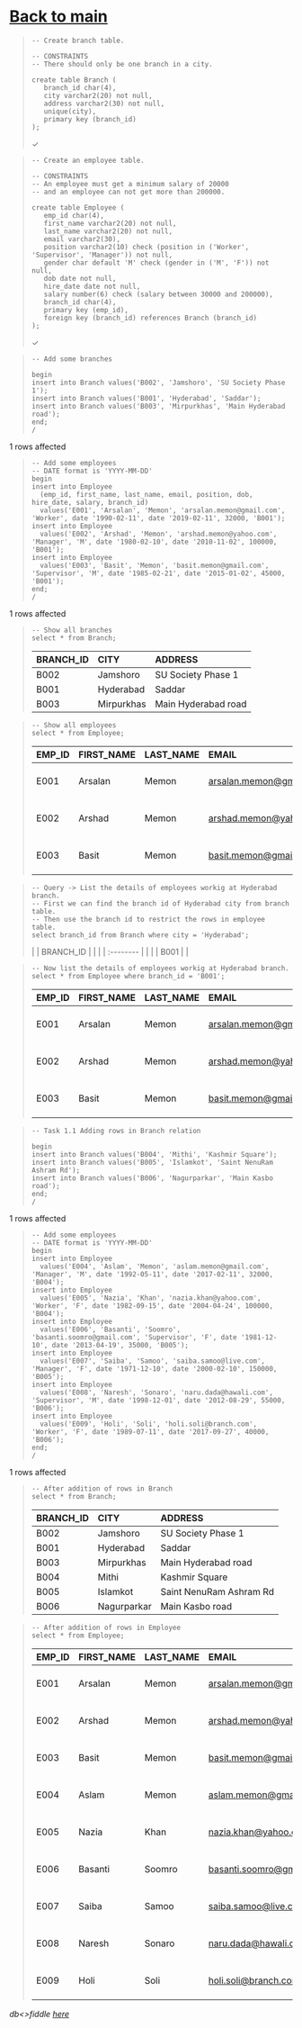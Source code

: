# [Back to main](https://github.com/glaghari/database-assignement-2019)
<!-- -->
>     -- Create branch table.
>     
>     -- CONSTRAINTS
>     -- There should only be one branch in a city.
>     
>     create table Branch (
>        branch_id char(4),
>        city varchar2(20) not null,
>        address varchar2(30) not null,
>        unique(city),
>        primary key (branch_id)
>     );
> 
> ✓

<!-- -->
>     -- Create an employee table.
>     
>     -- CONSTRAINTS
>     -- An employee must get a minimum salary of 20000
>     -- and an employee can not get more than 200000.
>     
>     create table Employee (
>        emp_id char(4),
>        first_name varchar2(20) not null,
>        last_name varchar2(20) not null,
>        email varchar2(30),
>        position varchar2(10) check (position in ('Worker', 'Supervisor', 'Manager')) not null,
>        gender char default 'M' check (gender in ('M', 'F')) not null,
>        dob date not null,
>        hire_date date not null,
>        salary number(6) check (salary between 30000 and 200000),
>        branch_id char(4),
>        primary key (emp_id),
>        foreign key (branch_id) references Branch (branch_id)
>     );
> 
> ✓

<!-- -->
>     -- Add some branches
>     
>     begin
>     insert into Branch values('B002', 'Jamshoro', 'SU Society Phase 1');
>     insert into Branch values('B001', 'Hyderabad', 'Saddar');
>     insert into Branch values('B003', 'Mirpurkhas', 'Main Hyderabad road');
>     end;
>     /
> 
1 rows affected

<!-- -->
>     -- Add some employees
>     -- DATE format is 'YYYY-MM-DD'
>     begin
>     insert into Employee
>       (emp_id, first_name, last_name, email, position, dob, hire_date, salary, branch_id)
>       values('E001', 'Arsalan', 'Memon', 'arsalan.memon@gmail.com', 'Worker', date '1990-02-11', date '2019-02-11', 32000, 'B001');
>     insert into Employee
>       values('E002', 'Arshad', 'Memon', 'arshad.memon@yahoo.com', 'Manager', 'M', date '1980-02-10', date '2010-11-02', 100000, 'B001');
>     insert into Employee
>       values('E003', 'Basit', 'Memon', 'basit.memon@gmail.com', 'Supervisor', 'M', date '1985-02-21', date '2015-01-02', 45000, 'B001');
>     end;
>     /
> 
1 rows affected

<!-- -->
>     -- Show all branches
>     select * from Branch;
> 
> | BRANCH_ID | CITY       | ADDRESS             |
> | :-------- | :--------- | :------------------ |
> | B002      | Jamshoro   | SU Society Phase 1  |
> | B001      | Hyderabad  | Saddar              |
> | B003      | Mirpurkhas | Main Hyderabad road |

<!-- -->
>     -- Show all employees
>     select * from Employee;
> 
> | EMP_ID | FIRST_NAME | LAST_NAME | EMAIL                   | POSITION   | GENDER | DOB       | HIRE_DATE | SALARY | BRANCH_ID |
> | :----- | :--------- | :-------- | :---------------------- | :--------- | :----- | :-------- | :-------- | -----: | :-------- |
> | E001   | Arsalan    | Memon     | arsalan.memon@gmail.com | Worker     | M      | 11-FEB-90 | 11-FEB-19 |  32000 | B001      |
> | E002   | Arshad     | Memon     | arshad.memon@yahoo.com  | Manager    | M      | 10-FEB-80 | 02-NOV-10 | 100000 | B001      |
> | E003   | Basit      | Memon     | basit.memon@gmail.com   | Supervisor | M      | 21-FEB-85 | 02-JAN-15 |  45000 | B001      |

<!-- -->
>     -- Query -> List the details of employees workig at Hyderabad branch.
>     -- First we can find the branch id of Hyderabad city from branch table.
>     -- Then use the branch id to restrict the rows in employee table.
>     select branch_id from Branch where city = 'Hyderabad';
> 
> | | BRANCH_ID | |
> | | :-------- | |
> | | B001      | |

<!-- -->
>     -- Now list the details of employees workig at Hyderabad branch.
>     select * from Employee where branch_id = 'B001';
> 
> | EMP_ID | FIRST_NAME | LAST_NAME | EMAIL                   | POSITION   | GENDER | DOB       | HIRE_DATE | SALARY | BRANCH_ID |
> | :----- | :--------- | :-------- | :---------------------- | :--------- | :----- | :-------- | :-------- | -----: | :-------- |
> | E001   | Arsalan    | Memon     | arsalan.memon@gmail.com | Worker     | M      | 11-FEB-90 | 11-FEB-19 |  32000 | B001      |
> | E002   | Arshad     | Memon     | arshad.memon@yahoo.com  | Manager    | M      | 10-FEB-80 | 02-NOV-10 | 100000 | B001      |
> | E003   | Basit      | Memon     | basit.memon@gmail.com   | Supervisor | M      | 21-FEB-85 | 02-JAN-15 |  45000 | B001      |

<!-- -->
>     -- Task 1.1 Adding rows in Branch relation
>     
>     begin
>     insert into Branch values('B004', 'Mithi', 'Kashmir Square');
>     insert into Branch values('B005', 'Islamkot', 'Saint NenuRam Ashram Rd');
>     insert into Branch values('B006', 'Nagurparkar', 'Main Kasbo road');
>     end;
>     /
> 
1 rows affected

<!-- -->
>     -- Add some employees
>     -- DATE format is 'YYYY-MM-DD'
>     begin
>     insert into Employee
>       values('E004', 'Aslam', 'Memon', 'aslam.memon@gmail.com', 'Manager', 'M', date '1992-05-11', date '2017-02-11', 32000, 'B004');
>     insert into Employee
>       values('E005', 'Nazia', 'Khan', 'nazia.khan@yahoo.com', 'Worker', 'F', date '1982-09-15', date '2004-04-24', 100000, 'B004');
>     insert into Employee
>       values('E006', 'Basanti', 'Soomro', 'basanti.soomro@gmail.com', 'Supervisor', 'F', date '1981-12-10', date '2013-04-19', 35000, 'B005');
>     insert into Employee
>       values('E007', 'Saiba', 'Samoo', 'saiba.samoo@live.com', 'Manager', 'F', date '1971-12-10', date '2000-02-10', 150000, 'B005');
>     insert into Employee
>       values('E008', 'Naresh', 'Sonaro', 'naru.dada@hawali.com', 'Supervisor', 'M', date '1998-12-01', date '2012-08-29', 55000, 'B006');
>     insert into Employee
>       values('E009', 'Holi', 'Soli', 'holi.soli@branch.com', 'Worker', 'F', date '1989-07-11', date '2017-09-27', 40000, 'B006');
>     end;
>     /
> 
1 rows affected

<!-- -->
>     -- After addition of rows in Branch
>     select * from Branch;
> 
> | BRANCH_ID | CITY        | ADDRESS                 |
> | :-------- | :---------- | :---------------------- |
> | B002      | Jamshoro    | SU Society Phase 1      |
> | B001      | Hyderabad   | Saddar                  |
> | B003      | Mirpurkhas  | Main Hyderabad road     |
> | B004      | Mithi       | Kashmir Square          |
> | B005      | Islamkot    | Saint NenuRam Ashram Rd |
> | B006      | Nagurparkar | Main Kasbo road         |

<!-- -->
>     -- After addition of rows in Employee
>     select * from Employee;
> 
> | EMP_ID | FIRST_NAME | LAST_NAME | EMAIL                    | POSITION   | GENDER | DOB       | HIRE_DATE | SALARY | BRANCH_ID |
> | :----- | :--------- | :-------- | :----------------------- | :--------- | :----- | :-------- | :-------- | -----: | :-------- |
> | E001   | Arsalan    | Memon     | arsalan.memon@gmail.com  | Worker     | M      | 11-FEB-90 | 11-FEB-19 |  32000 | B001      |
> | E002   | Arshad     | Memon     | arshad.memon@yahoo.com   | Manager    | M      | 10-FEB-80 | 02-NOV-10 | 100000 | B001      |
> | E003   | Basit      | Memon     | basit.memon@gmail.com    | Supervisor | M      | 21-FEB-85 | 02-JAN-15 |  45000 | B001      |
> | E004   | Aslam      | Memon     | aslam.memon@gmail.com    | Manager    | M      | 11-MAY-92 | 11-FEB-17 |  32000 | B004      |
> | E005   | Nazia      | Khan      | nazia.khan@yahoo.com     | Worker     | F      | 15-SEP-82 | 24-APR-04 | 100000 | B004      |
> | E006   | Basanti    | Soomro    | basanti.soomro@gmail.com | Supervisor | F      | 10-DEC-81 | 19-APR-13 |  35000 | B005      |
> | E007   | Saiba      | Samoo     | saiba.samoo@live.com     | Manager    | F      | 10-DEC-71 | 10-FEB-00 | 150000 | B005      |
> | E008   | Naresh     | Sonaro    | naru.dada@hawali.com     | Supervisor | M      | 01-DEC-98 | 29-AUG-12 |  55000 | B006      |
> | E009   | Holi       | Soli      | holi.soli@branch.com     | Worker     | F      | 11-JUL-89 | 27-SEP-17 |  40000 | B006      |

*db<>fiddle [here](https://dbfiddle.uk/?rdbms=oracle_11.2&fiddle=25af2f9d998d6ff208aaf363bd4934ff)*

